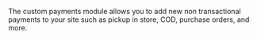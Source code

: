 The custom payments module allows you to add new non transactional payments to your site such as pickup in store, COD, purchase orders, and more.